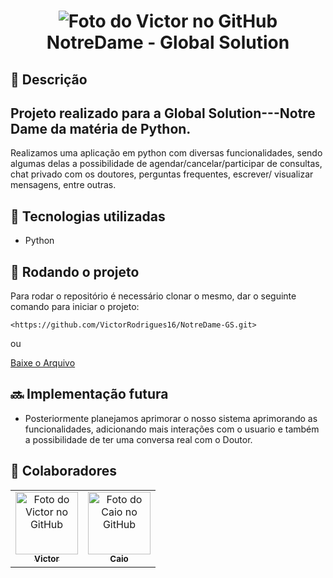 <h1 align="center"> <img src="https://iconape.com/wp-content/png_logo_vector/grupo-notredame-intermedica-logo.png"" alt="Foto do Victor no GitHub"/><br> NotreDame - Global Solution</h1>

## :memo: Descrição
<h2>Projeto realizado para a Global Solution---Notre Dame da matéria de Python.</h2>
Realizamos uma aplicação em python com diversas funcionalidades, sendo algumas delas a possibilidade de agendar/cancelar/participar de consultas,  chat privado com os doutores, perguntas frequentes, escrever/ visualizar mensagens, entre outras. 


## :wrench: Tecnologias utilizadas
* Python

## :rocket: Rodando o projeto
Para rodar o repositório é necessário clonar o mesmo, dar o seguinte comando para iniciar o projeto:
```
<https://github.com/VictorRodrigues16/NotreDame-GS.git>
```
ou
<br>

 <a href="https://www.mediafire.com/file/uyimq0wrz3w212r/NotreDame.zip/file">
    Baixe o Arquivo
</a>

## :soon: Implementação futura
* Posteriormente planejamos aprimorar o nosso sistema aprimorando as funcionalidades, adicionando mais interações com o usuario e também a possibilidade de ter uma conversa real com o Doutor.

## :handshake: Colaboradores
<table>
  <tr>
    <td align="center">
      <a href="https://github.com/VictorRodrigues16">
        <img src="https://avatars.githubusercontent.com/u/143040764?v=4" width="100px;" alt="Foto do Victor no GitHub"/><br>
        <sub>
          <b>Victor</b>
        </sub>
      </a>
    </td>
   <td align="center">
      <a href="https://github.com/Gh0stE11">
        <img src="https://avatars.githubusercontent.com/u/115359119?v=4" width="100px;" alt="Foto do Caio no GitHub"/><br>
        <sub>
          <b>Caio</b>
        </sub>
      </a>
    </td>
   
